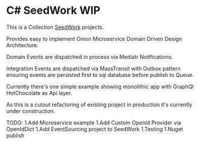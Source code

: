 # C# SeedWork WIP
This is a Collection [SeedWork](https://docs.microsoft.com/en-us/dotnet/architecture/microservices/microservice-ddd-cqrs-patterns/seedwork-domain-model-base-classes-interfaces) projects.

Provides easy to implement Onion Microservice Domain Driven Design Architecture.

Domain Events are dispatched in process via Mediatr Notifications.

Integration Events are dispatched via MassTransit with Outbox pattern ensuring events are persisted first to sql database before publish to Queue.

Currently there's one simple example showing monolithic app with GraphQl HotChocolate as Api layer.

As this is a cutout refactoring of existing project in production it's currently under construction.

TODO:
1.Add Microservice example
1.Add Custom OpenId Provider via OpenIdDict
1.Add EventSourcing project to SeedWork
1.Testing
1.Nuget publish
